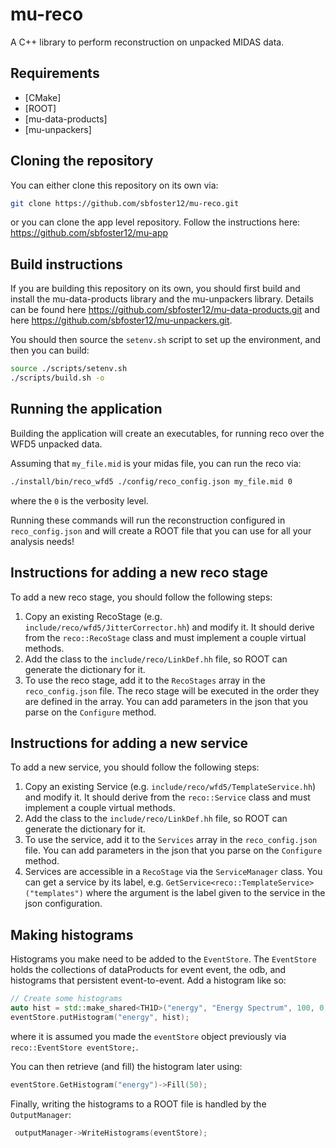 # mu-reco

A C++ library to perform reconstruction on unpacked MIDAS data.

## Requirements

- [CMake]
- [ROOT]
- [mu-data-products]
- [mu-unpackers]

## Cloning the repository

You can either clone this repository on its own via:

```bash
git clone https://github.com/sbfoster12/mu-reco.git
``` 

or you can clone the app level repository. Follow the instructions here: https://github.com/sbfoster12/mu-app

## Build instructions

If you are building this repository on its own, you should first build and install the mu-data-products library and the mu-unpackers library. Details can be found here https://github.com/sbfoster12/mu-data-products.git and here https://github.com/sbfoster12/mu-unpackers.git.

You should then source the `setenv.sh` script to set up the environment, and then you can build:

```bash
source ./scripts/setenv.sh
./scripts/build.sh -o
```

## Running the application

Building the application will create an executables, for running reco over the WFD5 unpacked data.

Assuming that `my_file.mid` is your midas file, you can run the reco via:
```bash
./install/bin/reco_wfd5 ./config/reco_config.json my_file.mid 0
```
where the `0` is the verbosity level. 

Running these commands will run the reconstruction configured in `reco_config.json` and will create a ROOT file that you can use for all your analysis needs!


## Instructions for adding a new reco stage
To add a new reco stage, you should follow the following steps:
1. Copy an existing RecoStage (e.g. `include/reco/wfd5/JitterCorrector.hh`) and modify it. It should derive from the `reco::RecoStage` class and must implement a couple virtual methods.
2. Add the class to the `include/reco/LinkDef.hh` file, so ROOT can generate the dictionary for it.
3. To use the reco stage, add it to the `RecoStages` array in the `reco_config.json` file. The reco stage will be executed in the order they are defined in the array. You can add parameters in the json that you parse on the `Configure` method.

## Instructions for adding a new service
To add a new service, you should follow the following steps:
1. Copy an existing Service (e.g. `include/reco/wfd5/TemplateService.hh`) and modify it. It should derive from the `reco::Service` class and must implement a couple virtual methods.
2. Add the class to the `include/reco/LinkDef.hh` file, so ROOT can generate the dictionary for it.
3. To use the service, add it to the `Services` array in the `reco_config.json` file. You can add parameters in the json that you parse on the `Configure` method.
4. Services are accessible in a `RecoStage` via the `ServiceManager` class. You can get a service by its label, e.g. `GetService<reco::TemplateService>("templates")` where the argument is the label given to the service in the json configuration.

## Making histograms
Histograms you make need to be added to the `EventStore`. The `EventStore` holds the collections of dataProducts for event event, the odb, and histograms that persistent event-to-event. Add a histogram like so:
```cpp
// Create some histograms
auto hist = std::make_shared<TH1D>("energy", "Energy Spectrum", 100, 0, 1000);
eventStore.putHistogram("energy", hist);
```
where it is assumed you made the `eventStore` object previously via ` reco::EventStore eventStore;`.

You can then retrieve (and fill) the histogram later using:
```cpp
eventStore.GetHistogram("energy")->Fill(50);
```

Finally, writing the histograms to a ROOT file is handled by the `OutputManager`:
```cpp
 outputManager->WriteHistograms(eventStore);
 ```
